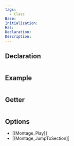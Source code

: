 ```yaml
---
tags:
  - Class
Base: 
Initialization: 
Has: 
Declaration: 
Description:
---
```


## Declaration

```cpp
```

## Example

```cpp
```

## Getter

```cpp
```

## Options
- [[Montage_Play]]
- [[Montage_JumpToSection]]
